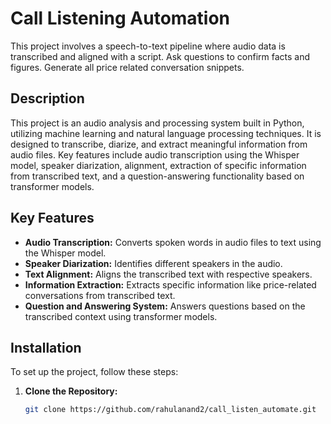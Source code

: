 # Call Listening Automation 
This project involves a speech-to-text pipeline where audio data is transcribed and aligned with a script. Ask questions to confirm facts and figures. Generate all price related conversation snippets.

## Description
This project is an audio analysis and processing system built in Python, utilizing machine learning and natural language processing techniques. It is designed to transcribe, diarize, and extract meaningful information from audio files. Key features include audio transcription using the Whisper model, speaker diarization, alignment, extraction of specific information from transcribed text, and a question-answering functionality based on transformer models.

## Key Features
- **Audio Transcription:** Converts spoken words in audio files to text using the Whisper model.
- **Speaker Diarization:** Identifies different speakers in the audio.
- **Text Alignment:** Aligns the transcribed text with respective speakers.
- **Information Extraction:** Extracts specific information like price-related conversations from transcribed text.
- **Question and Answering System:** Answers questions based on the transcribed context using transformer models.

## Installation
To set up the project, follow these steps:

1. **Clone the Repository:**
   ```bash
   git clone https://github.com/rahulanand2/call_listen_automate.git
